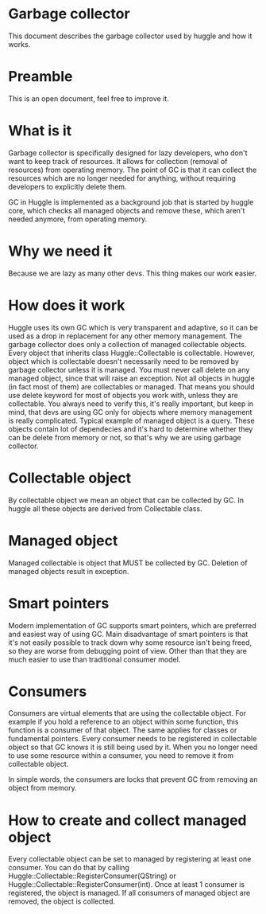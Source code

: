 Garbage collector
===================

This document describes the garbage collector used by huggle and how it works.

Preamble
==========

This is an open document, feel free to improve it.

What is it
===========

Garbage collector is specifically designed for lazy developers, who don't want to keep track of resources. It allows for collection (removal of resources) from operating memory. The point of GC is that it can collect the resources which are no longer needed for anything, without requiring developers to explicitly delete them.

GC in Huggle is implemented as a background job that is started by huggle core, which checks all managed objects and remove these, which aren't needed anymore, from operating memory.

Why we need it
================

Because we are lazy as many other devs. This thing makes our work easier.

How does it work
==================

Huggle uses its own GC which is very transparent and adaptive, so it can be used as a drop in replacement for any other memory management. The garbage collector does only a collection of managed collectable objects. Every object that inherits class Huggle::Collectable is collectable. However, object which is collectable doesn't necessarily need to be removed by garbage collector unless it is managed. You must never call delete on any managed object, since that will raise an exception. Not all objects in huggle (in fact most of them) are collectables or managed. That means you should use delete keyword for most of objects you work with, unless they are collectable. You always need to verify this, it's really important, but keep in mind, that devs are using GC only for objects where memory management is really complicated. Typical example of managed object is a query. These objects contain lot of dependecies and it's hard to determine whether they can be delete from memory or not, so that's why we are using garbage collector.

Collectable object
====================

By collectable object we mean an object that can be collected by GC. In huggle all these objects are derived from Collectable class.

Managed object
================

Managed collectable is object that MUST be collected by GC. Deletion of managed objects result in exception.

Smart pointers
================

Modern implementation of GC supports smart pointers, which are preferred and easiest way of using GC. Main disadvantage of smart pointers is that it's not easily possible to track down why some resource isn't being freed, so they are worse from debugging point of view. Other than that they are much easier to use than traditional consumer model.

Consumers
============

Consumers are virtual elements that are using the collectable object. For example if you hold a reference to an object within some function, this function is a consumer of that object. The same applies for classes or fundamental pointers. Every consumer needs to be registered in collectable object so that GC knows it is still being used by it. When you no longer need to use some resource within a consumer, you need to remove it from collectable object.

In simple words, the consumers are locks that prevent GC from removing an object from memory.

How to create and collect managed object
=========================================

Every collectable object can be set to managed by registering at least one consumer. You can do that by calling Huggle::Collectable::RegisterConsumer(QString) or Huggle::Collectable::RegisterConsumer(int). Once at least 1 consumer is registered, the object is managed. If all consumers of managed object are removed, the object is collected.
